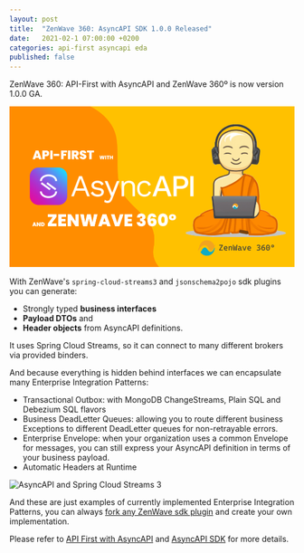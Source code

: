 ```yaml
---
layout: post
title:  "ZenWave 360: AsyncAPI SDK 1.0.0 Released"
date:   2021-02-1 07:00:00 +0200
categories: api-first asyncapi eda
published: false
---
```


ZenWave 360: API-First with AsyncAPI and ZenWave 360º is now version 1.0.0 GA.

![ZenWave360 - API-First with AsyncAPI](/resources/ZenWave360-API-First_with_AsyncAPI.png)

With ZenWave's `spring-cloud-streams3` and `jsonschema2pojo` sdk plugins you can generate:
- Strongly typed **business interfaces**
- **Payload DTOs** and 
- **Header objects** from AsyncAPI definitions.

It uses Spring Cloud Streams, so it can connect to many different brokers via provided binders.

And because everything is hidden behind interfaces we can encapsulate many Enterprise Integration Patterns:

- Transactional Outbox: with MongoDB ChangeStreams, Plain SQL and Debezium SQL flavors
- Business DeadLetter Queues: allowing you to route different business Exceptions to different DeadLetter queues for non-retrayable errors.
- Enterprise Envelope: when your organization uses a common Envelope for messages, you can still express your AsyncAPI definition in terms of your business payload.
- Automatic Headers at Runtime

![AsyncAPI and Spring Cloud Streams 3](https://zenwave360.github.io/zenwave-sdk/docs/ZenWave360-AsyncAPI-SpringCloudStreams.excalidraw.svg)

And these are just examples of currently implemented Enterprise Integration Patterns, you can always [fork any ZenWave sdk plugin](https://github.com/zenwave360/zenwave-sdk#forking-an-standard-or-custom-plugin) and create your own implementation.

Please refer to [API First with AsyncAPI](/Event-Driven-Architectures/API-First-with-AsyncAPI) and [AsyncAPI SDK](/Event-Driven-Architectures/AsyncAPI-Code-Generator) for more details.
